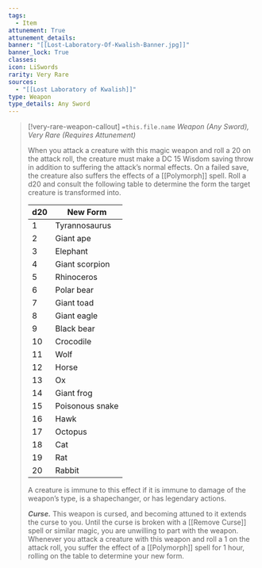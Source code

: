 ```yaml
---
tags:
  - Item
attunement: True
attunement_details: 
banner: "[[Lost-Laboratory-Of-Kwalish-Banner.jpg]]"
banner_lock: True
classes:
icon: LiSwords
rarity: Very Rare
sources:
  - "[[Lost Laboratory of Kwalish]]"
type: Weapon
type_details: Any Sword
---
```

>[!very-rare-weapon-callout] `=this.file.name`
>*Weapon (Any Sword), Very Rare (Requires Attunement)*
>
>When you attack a creature with this magic weapon and roll a 20 on the attack roll, the creature must make a DC 15 Wisdom saving throw in addition to suffering the attack’s normal effects. On a failed save, the creature also suffers the effects of a [[Polymorph]] spell. Roll a d20 and consult the following table to determine the form the target creature is transformed into.
>
>
>
>| d20 | New Form |
>| --- | --- |
>| 1 | Tyrannosaurus |
>| 2 | Giant ape |
>| 3 | Elephant |
>| 4 | Giant scorpion |
>| 5 | Rhinoceros |
>| 6 | Polar bear |
>| 7 | Giant toad |
>| 8 | Giant eagle |
>| 9 | Black bear |
>| 10 | Crocodile |
>| 11 | Wolf |
>| 12 | Horse |
>| 13 | Ox |
>| 14 | Giant frog |
>| 15 | Poisonous snake |
>| 16 | Hawk |
>| 17 | Octopus |
>| 18 | Cat |
>| 19 | Rat |
>| 20 | Rabbit |
>
>A creature is immune to this effect if it is immune to damage of the weapon’s type, is a shapechanger, or has legendary actions.
>
>***Curse.*** This weapon is cursed, and becoming attuned to it extends the curse to you. Until the curse is broken with a [[Remove Curse]] spell or similar magic, you are unwilling to part with the weapon. Whenever you attack a creature with this weapon and roll a 1 on the attack roll, you suffer the effect of a [[Polymorph]] spell for 1 hour, rolling on the table to determine your new form.
>
>
